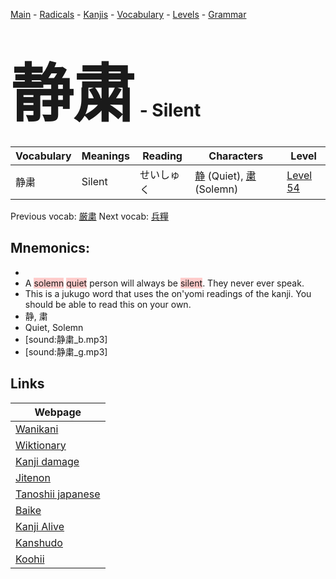 <style> bigfont {font-size: 100px}</style>
[Main](../README.md) -
[Radicals](../radicals.md) -
[Kanjis](../kanjis.md) -
[Vocabulary](../vocabulary.md) -
[Levels](../levels.md) -
[Grammar](../grammar.md)
# <bigfont> 静粛</bigfont> - Silent 

| Vocabulary | Meanings | Reading | Characters | Level |
| --- | --- | --- | --- | --- |
| 静粛 | Silent | せいしゅく |  [静](../kanjis/静.md) (Quiet), [粛](../kanjis/粛.md) (Solemn) | [Level 54](../levels/wk_level54.md) |

Previous vocab: [厳粛](厳粛.md) Next vocab: [兵糧](兵糧.md) 

## Mnemonics:

* 
* A <span style="background-color:#ffcccb"> solemn</span> <span style="background-color:#ffcccb"> quiet</span> person will always be <span style="background-color:#ffcccb"> silent</span>. They never ever speak.
* This is a jukugo word that uses the on'yomi readings of the kanji. You should be able to read this on your own.
* 静, 粛
* Quiet, Solemn
* [sound:静粛_b.mp3]
* [sound:静粛_g.mp3]


## Links 

| Webpage |
| --- |
| [Wanikani          ](https://www.wanikani.com/kanji/静粛) |
| [Wiktionary        ](https://en.wiktionary.org/wiki/静粛) |
| [Kanji damage      ](http://www.kanjidamage.com/kanji/search?utf8=✓&q=静粛) |
| [Jitenon           ](https://jitenon.com/kanji/静粛) |
| [Tanoshii japanese ](https://www.tanoshiijapanese.com/dictionary/kanji.cfm?k=静粛) |
| [Baike             ](https://baike.baidu.com/item/静粛) |
| [Kanji Alive       ](https://app.kanjialive.com/静粛) |
| [Kanshudo          ](https://www.kanshudo.com/searchmn?q=静粛) |
| [Koohii            ](https://kanji.koohii.com/study/kanji/静粛) |
